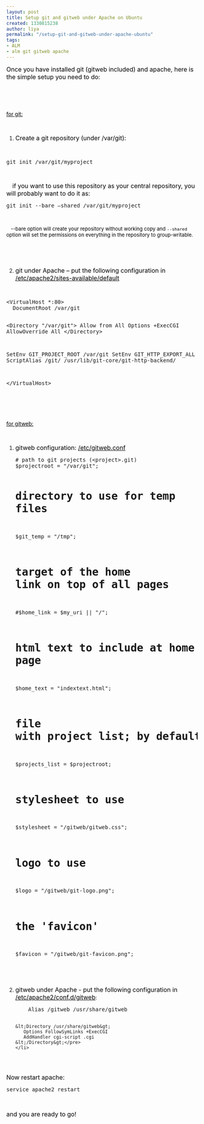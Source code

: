 ```yaml
---
layout: post
title: Setup git and gitweb under Apache on Ubuntu
created: 1330815238
author: liya
permalink: "/setup-git-and-gitweb-under-apache-ubuntu"
tags:
- ALM
- alm git gitweb apache
---
```

<p><span style="font-size: medium;"><span style="color: rgb(0, 0, 0);">Once you have installed git (gitweb included) and apache, here is the simple setup you need to do:</span></span></p>
<div style="margin-bottom: 0in"><span style="font-size: medium;"><span style="color: rgb(0, 0, 0);">&nbsp;</span></span></div>
<p>&nbsp;</p>
<p><span style="font-size: medium;"> </span></p>
<p><span style="color: rgb(0, 0, 0);"><u>for git:</u></span></p>
<p>&nbsp;</p>
<ol>
    <li>
    <p><span style="font-size: medium;"><span style="color: rgb(0, 0, 0);">Create a git repository (under 	/var/git):</span></span></p>
    </li>
</ol>
<p>&nbsp;</p>
<pre title="code" class="brush: ruby;">
git init /var/git/myproject</pre>
<p>&nbsp;</p>
<p>&nbsp;&nbsp;&nbsp; <span style="font-size: medium;"><span style="color: rgb(0, 0, 0);">    if you want to use this repository 	as your central repository, you will probably want to do it as:</span></span></p>
<pre title="code" class="brush: ruby;">
git init --bare &ndash;shared /var/git/myproject </pre>
<div style="margin-bottom: 0in;"><font color="#000000"><font size="2" style="font-size: 10pt;"><span style="font-style: normal;"><span style="font-weight: normal;"><br />
</span></span></font></font></div>
<p><font color="#000000"><span style="font-style: normal;"><span style="font-weight: normal;">&nbsp;&nbsp; </span></span></font><span style="font-size: small;"><font color="#000000"><span style="font-style: normal;"><span style="font-weight: normal;">--bare 	option will create your repository without working copy and  	</span></span></font><code><font color="#000000"><span style="font-style: normal;"><span style="font-weight: normal;">--shared 	</span></span></font></code><font color="#000000"><span style="font-style: normal;"><span style="font-weight: normal;">option 	will set the permissions on everything in the repository to 	group-writable.</span></span></font></span></p>
<p>&nbsp;</p>
<p>&nbsp;</p>
<ol type="1" start="2">
    <li>
    <p><span style="font-size: medium;"><font color="#000000"><span style="font-style: normal;"><span style="font-weight: normal;">git 	under Apache &ndash; put the following configuration in 	</span><u><span style="font-weight: normal;">/etc/apache2/sites-available/default</span></u></span></font></span><font color="#000000"><font size="3"><span style="font-style: normal;"><span style="font-weight: normal;"><br />
    </span></span></font></font></p>
    </li>
</ol>
<div style="margin-bottom: 0in">&nbsp;</div>
<pre title="code" class="brush: ruby;">
&lt;VirtualHost *:80&gt;
  DocumentRoot /var/git

  &lt;Directory &quot;/var/git&quot;&gt;
    Allow from All
    Options +ExecCGI
    AllowOverride All
  &lt;/Directory&gt;

  SetEnv GIT_PROJECT_ROOT /var/git
  SetEnv GIT_HTTP_EXPORT_ALL
  ScriptAlias /git/ /usr/lib/git-core/git-http-backend/

&lt;/VirtualHost&gt;</pre>
<div style="margin-bottom: 0in">&nbsp;</div>
<p>&nbsp;</p>
<p><span style="font-size: medium;"> </span></p>
<p><font color="#000000"><span style="font-style: normal;"><u><span style="font-weight: normal;">for gitweb:</span></u></span></font></p>
<p>&nbsp;</p>
<ol>
    <li>
    <p><span style="font-size: medium;"><font color="#000000"><span style="font-style: normal;"><span style="font-weight: normal;">gitweb 	configuration: </span></span></font><font color="#000000"><span style="font-style: normal;"><u><span style="font-weight: normal;">/etc/gitweb.conf</span></u></span></font></span><font color="#000000"><span style="font-style: normal"><span style="font-weight: normal"><br />
    </span></span></font></p>
    <pre title="code" class="brush: ruby;">
# path to git projects (&lt;project&gt;.git)
$projectroot = &quot;/var/git&quot;;

# directory to use for temp files
$git_temp = &quot;/tmp&quot;;

# target of the home link on top of all pages
#$home_link = $my_uri || &quot;/&quot;;

# html text to include at home page
$home_text = &quot;indextext.html&quot;;

# file with project list; by default, simply scan the projectroot dir.
$projects_list = $projectroot;

# stylesheet to use
$stylesheet = &quot;/gitweb/gitweb.css&quot;;

# logo to use
$logo = &quot;/gitweb/git-logo.png&quot;;

# the 'favicon'
$favicon = &quot;/gitweb/git-favicon.png&quot;;</pre>
    <p><font color="#000000"><span style="font-style: normal;"><span style="font-weight: normal;"><br />
    </span></span></font>&nbsp;</p>
    </li>
</ol>
<ol start="2">
    <li>
    <p><span style="font-size: medium;"><font color="#000000"><span style="font-style: normal;"><span style="font-weight: normal;">gitweb 	under Apache - put the following configuration in 	</span></span></font><font color="#000000"><span style="font-style: normal;"><u><span style="font-weight: normal;">/etc/apache2/conf.d/gitweb</span></u></span></font><font color="#000000"><font style="font-size: 10pt;"><span style="font-style: normal;"><span style="font-weight: normal;">:</span></span></font></font></span><font color="#000000"><font size="2" style="font-size: 10pt"><span style="font-style: normal"><span style="font-weight: normal"><br />
    </span></span></font></font></p>
    <pre title="code" class="brush: ruby;">
    Alias /gitweb /usr/share/gitweb

    &lt;Directory /usr/share/gitweb&gt;
       Options FollowSymLinks +ExecCGI
       AddHandler cgi-script .cgi
    &lt;/Directory&gt;</pre>
    </li>
</ol>
<div style="margin-bottom: 0in">&nbsp;</div>
<div style="margin-bottom: 0in"><span style="font-size: medium;"><font color="#000000"><span style="font-style: normal;"><span style="font-weight: normal;">Now restart apache:</span></span></font></span></div>
<pre title="code" class="brush: ruby;">
service apache2 restart</pre>
<div style="margin-bottom: 0in"><font color="#000000"><font size="2" style="font-size: 10pt"><span style="font-style: normal"><span style="font-weight: normal"><br />
</span></span></font></font></div>
<div style="margin-bottom: 0in">&nbsp;</div>
<div style="margin-bottom: 0in"><span style="font-size: medium;"><font color="#000000"><span style="font-style: normal;"><span style="font-weight: normal;">and you are ready to go!</span></span></font></span></div>
<p>&nbsp;</p>

